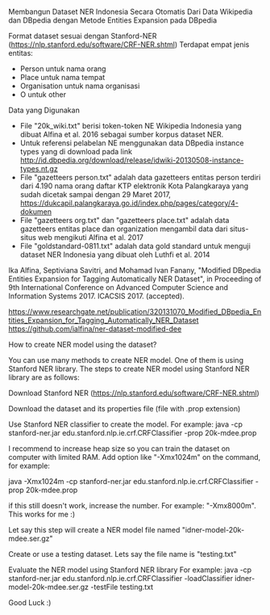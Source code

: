 Membangun Dataset NER Indonesia Secara Otomatis Dari Data Wikipedia dan DBpedia dengan Metode Entities Expansion pada DBpedia

Format dataset sesuai dengan Stanford-NER (https://nlp.stanford.edu/software/CRF-NER.shtml) 
Terdapat empat jenis entitas:
  - Person untuk nama orang
  - Place untuk nama tempat
  - Organisation untuk nama organisasi
  - O untuk other

Data yang Digunakan

- File "20k_wiki.txt" berisi token-token NE Wikipedia Indonesia yang dibuat Alfina et al. 2016 sebagai sumber korpus dataset NER.
- Untuk referensi pelabelan NE menggunakan data DBpedia instance types yang di download pada link http://id.dbpedia.org/download/release/idwiki-20130508-instance-types.nt.gz
- File "gazetteers person.txt" adalah data gazetteers entitas person terdiri dari 4.190 nama orang daftar KTP elektronik Kota Palangkaraya yang sudah dicetak sampai dengan 29 Maret 2017, https://dukcapil.palangkaraya.go.id/index.php/pages/category/4-dokumen
- File "gazetteers org.txt" dan "gazetteers place.txt" adalah data gazetteers entitas place dan organization mengambil data dari situs-situs web mengikuti Alfina et al. 2017
- File "goldstandard-0811.txt" adalah data gold standard untuk menguji dataset NER Indonesia yang dibuat oleh Luthfi et al. 2014



Ika Alfina, Septiviana Savitri, and Mohamad Ivan Fanany, "Modified DBpedia Entities Expansion for Tagging Automatically NER Dataset", in Proceeding of 9th International Conference on Advanced Computer Science and Information Systems 2017. ICACSIS 2017. (accepted).

https://www.researchgate.net/publication/320131070_Modified_DBpedia_Entities_Expansion_for_Tagging_Automatically_NER_Dataset 
https://github.com/ialfina/ner-dataset-modified-dee


How to create NER model using the dataset?

You can use many methods to create NER model. One of them is using Stanford NER library.
The steps to create NER model using Stanford NER library are as follows:

Download Stanford NER (https://nlp.stanford.edu/software/CRF-NER.shtml)

Download the dataset and its properties file (file with .prop extension)

Use Stanford NER classifier to create the model. 
For example: 
java -cp stanford-ner.jar edu.stanford.nlp.ie.crf.CRFClassifier -prop 20k-mdee.prop 

I recommend to increase heap size so you can train the dataset on computer with limited RAM. Add option like "-Xmx1024m" on the command, for example:

java -Xmx1024m -cp stanford-ner.jar edu.stanford.nlp.ie.crf.CRFClassifier -prop 20k-mdee.prop 

if this still doesn't work, increase the number. For example: "-Xmx8000m". This works for me :)

Let say this step will create a NER model file named "idner-model-20k-mdee.ser.gz"

Create or use a testing dataset. Lets say the file name is "testing.txt"

Evaluate the NER model using Stanford NER library 
For example:
java -cp stanford-ner.jar edu.stanford.nlp.ie.crf.CRFClassifier -loadClassifier idner-model-20k-mdee.ser.gz -testFile testing.txt

Good Luck :)

